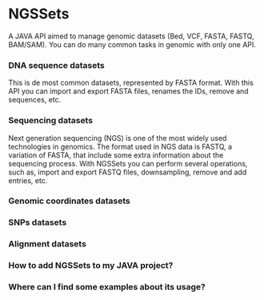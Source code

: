 # NGSSets
A JAVA API aimed to manage genomic datasets (Bed, VCF, FASTA, FASTQ, BAM/SAM). You can do many common tasks in genomic with only one API.

### DNA sequence datasets
This is de most common datasets, represented by FASTA format. With this API you can import and export FASTA files, renames the IDs, remove and sequences, etc.

### Sequencing datasets
Next generation sequencing (NGS) is one of the most widely used technologies in genomics. The format used in NGS data is FASTQ, a variation of FASTA, that include some extra information about the sequencing process. With NGSSets you can perform several operations, such as, import and export FASTQ files, downsampling, remove and add entries, etc.

### Genomic coordinates datasets

### SNPs datasets

### Alignment datasets

### How to add NGSSets to my JAVA project?

### Where can I find some examples about its usage?



 
